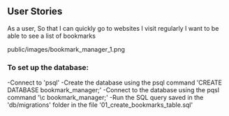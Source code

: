 ## User Stories

As a user,
So that I can quickly go to websites I visit regularly
I want to be able to see a list of bookmarks

public/images/bookmark_manager_1.png

### To set up the database:
-Connect to 'psql'
-Create the database using the psql command 'CREATE DATABASE bookmark_manager;'
-Connect to the database using the pqsl command '\c bookmark_manager;'
-Run the SQL query saved in the 'db/migrations' folder in the file '01_create_bookmarks_table.sql'